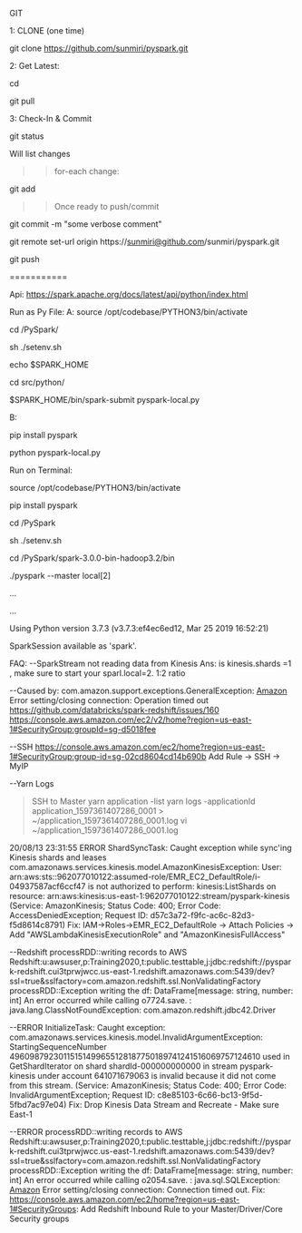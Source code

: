 GIT

1: CLONE (one time)

git clone https://github.com/sunmiri/pyspark.git

2: Get Latest:

cd <your dir>

git pull

3: Check-In & Commit

git status

Will list changes

>>for-each change:

git add <file-with-patch>

>>Once ready to push/commit

git commit -m "some verbose comment"

git remote set-url origin https://sunmiri@github.com/sunmiri/pyspark.git

git push

===========


Api: https://spark.apache.org/docs/latest/api/python/index.html

Run as Py File:
A:
source /opt/codebase/PYTHON3/bin/activate

cd <your-path>/PySpark/

sh ./setenv.sh

echo $SPARK_HOME

cd src/python/

$SPARK_HOME/bin/spark-submit pyspark-local.py

B:

pip install pyspark

python pyspark-local.py

Run on Terminal:

source /opt/codebase/PYTHON3/bin/activate

pip install pyspark

cd <your-path>/PySpark

sh ./setenv.sh

cd <your-path>/PySpark/spark-3.0.0-bin-hadoop3.2/bin

./pyspark --master local[2]

...

...

Using Python version 3.7.3 (v3.7.3:ef4ec6ed12, Mar 25 2019 16:52:21)

SparkSession available as 'spark'.


FAQ:
--SparkStream not reading data from Kinesis
Ans: is kinesis.shards =1 , make sure to start your sparl.local=2. 1:2 ratio

--Caused by: com.amazon.support.exceptions.GeneralException: [Amazon](500150) Error setting/closing connection: Operation timed out
https://github.com/databricks/spark-redshift/issues/160
https://console.aws.amazon.com/ec2/v2/home?region=us-east-1#SecurityGroup:groupId=sg-d5018fee

--SSH
https://console.aws.amazon.com/ec2/home?region=us-east-1#SecurityGroup:group-id=sg-02cd8604cd14b690b
Add Rule -> SSH -> MyIP

--Yarn Logs
>SSH to Master
>yarn application -list
>yarn logs -applicationId application_1597361407286_0001 > ~/application_1597361407286_0001.log
>vi ~/application_1597361407286_0001.log

20/08/13 23:31:55 ERROR ShardSyncTask: Caught exception while sync'ing Kinesis shards and leases
com.amazonaws.services.kinesis.model.AmazonKinesisException: User: arn:aws:sts::962077010122:assumed-role/EMR_EC2_DefaultRole/i-04937587acf6ccf47 is not authorized to perform: kinesis:ListShards on resource: arn:aws:kinesis:us-east-1:962077010122:stream/pyspark-kinesis (Service: AmazonKinesis; Status Code: 400; Error Code: AccessDeniedException; Request ID: d57c3a72-f9fc-ac6c-82d3-f5d8614c8791)
Fix: IAM->Roles->EMR_EC2_DefaultRole -> Attach Policies -> Add "AWSLambdaKinesisExecutionRole" and "AmazonKinesisFullAccess"

--Redshift
processRDD::writing records to AWS Redshift:u:awsuser,p:Training2020,t:public.testtable,j:jdbc:redshift://pyspark-redshift.cui3tprwjwcc.us-east-1.redshift.amazonaws.com:5439/dev?ssl=true&sslfactory=com.amazon.redshift.ssl.NonValidatingFactory
processRDD::Exception writing the df: DataFrame[message: string, number: int] An error occurred while calling o7724.save.
: java.lang.ClassNotFoundException: com.amazon.redshift.jdbc42.Driver

--ERROR InitializeTask: Caught exception: 
com.amazonaws.services.kinesis.model.InvalidArgumentException: StartingSequenceNumber 49609879230115151499655128187750189741241516069757124610 used in GetShardIterator on shard shardId-000000000000 in stream pyspark-kinesis under account 641071679063 is invalid because it did not come from this stream. (Service: AmazonKinesis; Status Code: 400; Error Code: InvalidArgumentException; Request ID: c8e85103-6c66-bc13-9f5d-5fbd7ac97e04)
Fix:
Drop Kinesis Data Stream and Recreate - Make sure East-1

--ERROR
processRDD::writing records to AWS Redshift:u:awsuser,p:Training2020,t:public.testtable,j:jdbc:redshift://pyspark-redshift.cui3tprwjwcc.us-east-1.redshift.amazonaws.com:5439/dev?ssl=true&sslfactory=com.amazon.redshift.ssl.NonValidatingFactory
processRDD::Exception writing the df: DataFrame[message: string, number: int] An error occurred while calling o2054.save.
: java.sql.SQLException: [Amazon](500150) Error setting/closing connection: Connection timed out.
Fix: https://console.aws.amazon.com/ec2/home?region=us-east-1#SecurityGroups:
Add Redshift Inbound Rule to your Master/Driver/Core Security groups